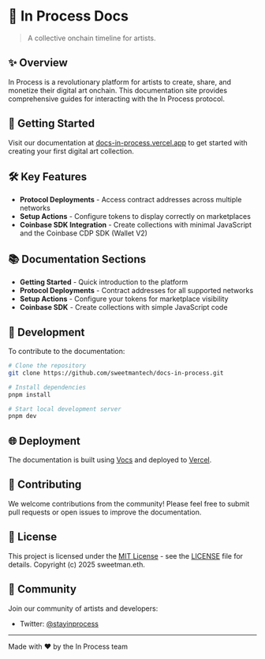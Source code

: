# 🎨 In Process Docs

> A collective onchain timeline for artists.

## ✨ Overview

In Process is a revolutionary platform for artists to create, share, and monetize their digital art onchain. This documentation site provides comprehensive guides for interacting with the In Process protocol.

## 🚀 Getting Started

Visit our documentation at [docs-in-process.vercel.app](https://docs-in-process.vercel.app/) to get started with creating your first digital art collection.

## 🛠️ Key Features

- **Protocol Deployments** - Access contract addresses across multiple networks
- **Setup Actions** - Configure tokens to display correctly on marketplaces
- **Coinbase SDK Integration** - Create collections with minimal JavaScript and the Coinbase CDP SDK (Wallet V2)

## 📚 Documentation Sections

- **Getting Started** - Quick introduction to the platform
- **Protocol Deployments** - Contract addresses for all supported networks
- **Setup Actions** - Configure your tokens for marketplace visibility
- **Coinbase SDK** - Create collections with simple JavaScript code

## 🔧 Development

To contribute to the documentation:

```bash
# Clone the repository
git clone https://github.com/sweetmantech/docs-in-process.git

# Install dependencies
pnpm install

# Start local development server
pnpm dev
```

## 🌐 Deployment

The documentation is built using [Vocs](https://vocs.dev/) and deployed to [Vercel](https://vercel.com/).

## 🤝 Contributing

We welcome contributions from the community! Please feel free to submit pull requests or open issues to improve the documentation.

## 📜 License

This project is licensed under the [MIT License](./LICENSE) - see the [LICENSE](./LICENSE) file for details. Copyright (c) 2025 sweetman.eth.

## 💬 Community

Join our community of artists and developers:

- Twitter: [@stayinprocess](https://twitter.com/stayinprocess)

---

Made with ❤️ by the In Process team
